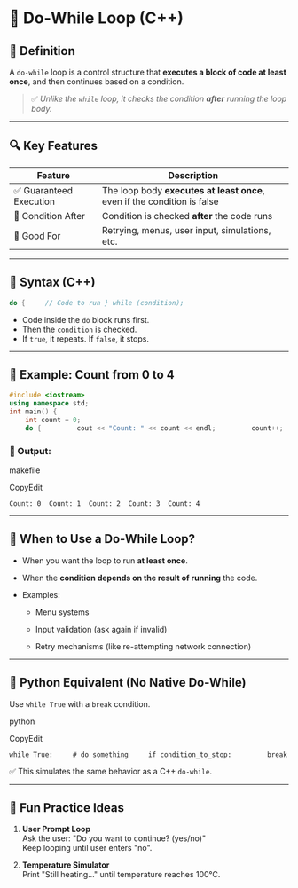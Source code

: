 # 🔁 Do-While Loop (C++)

## 📌 Definition

A `do-while` loop is a control structure that **executes a block of code at least once**, and then continues based on a condition.

> ✅ _Unlike the `while` loop, it checks the condition **after** running the loop body._

---

## 🔍 Key Features

|Feature|Description|
|---|---|
|✅ Guaranteed Execution|The loop body **executes at least once**, even if the condition is false|
|🔁 Condition After|Condition is checked **after** the code runs|
|🧪 Good For|Retrying, menus, user input, simulations, etc.|

---

## 🧪 Syntax (C++)

```c++
do {     // Code to run } while (condition);
```

- Code inside the `do` block runs first.
- Then the `condition` is checked.
- If `true`, it repeats. If `false`, it stops.

---

## 🧾 Example: Count from 0 to 4

```c++
#include <iostream> 
using namespace std;  
int main() {     
	int count = 0;     
	do {         cout << "Count: " << count << endl;         count++;     } while (count < 5);     return 0; }
```

### 🔎 Output:

makefile

CopyEdit

`Count: 0  Count: 1  Count: 2  Count: 3  Count: 4`

---

## 🧠 When to Use a Do-While Loop?

- When you want the loop to run **at least once**.
    
- When the **condition depends on the result of running** the code.
    
- Examples:
    
    - Menu systems
        
    - Input validation (ask again if invalid)
        
    - Retry mechanisms (like re-attempting network connection)
        

---

## 🐍 Python Equivalent (No Native Do-While)

Use `while True` with a `break` condition.

python

CopyEdit

`while True:     # do something     if condition_to_stop:         break`

✅ This simulates the same behavior as a C++ `do-while`.

---

## 🎯 Fun Practice Ideas

1. **User Prompt Loop**  
    Ask the user: "Do you want to continue? (yes/no)"  
    Keep looping until user enters "no".
    
2. **Temperature Simulator**  
    Print "Still heating..." until temperature reaches 100°C.